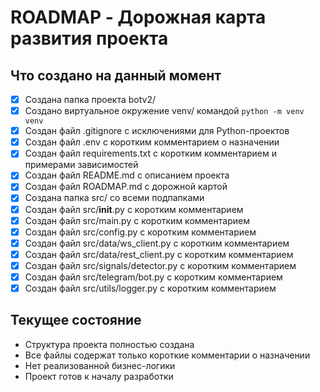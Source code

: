 # ROADMAP - Дорожная карта развития проекта

## Что создано на данный момент
- [x] Создана папка проекта botv2/
- [x] Создано виртуальное окружение venv/ командой `python -m venv venv`
- [x] Создан файл .gitignore с исключениями для Python-проектов
- [x] Создан файл .env с коротким комментарием о назначении
- [x] Создан файл requirements.txt с коротким комментарием и примерами зависимостей
- [x] Создан файл README.md с описанием проекта
- [x] Создан файл ROADMAP.md с дорожной картой
- [x] Создана папка src/ со всеми подпапками
- [x] Создан файл src/__init__.py с коротким комментарием
- [x] Создан файл src/main.py с коротким комментарием
- [x] Создан файл src/config.py с коротким комментарием
- [x] Создан файл src/data/ws_client.py с коротким комментарием
- [x] Создан файл src/data/rest_client.py с коротким комментарием
- [x] Создан файл src/signals/detector.py с коротким комментарием
- [x] Создан файл src/telegram/bot.py с коротким комментарием
- [x] Создан файл src/utils/logger.py с коротким комментарием

## Текущее состояние
- Структура проекта полностью создана
- Все файлы содержат только короткие комментарии о назначении
- Нет реализованной бизнес-логики
- Проект готов к началу разработки

